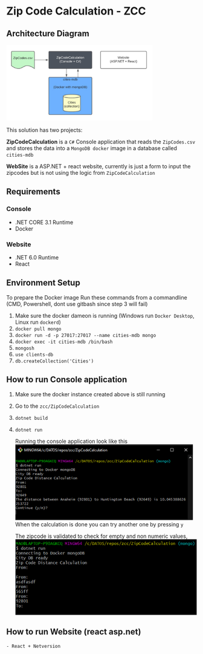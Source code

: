 # Zip Code Calculation - ZCC

## Architecture Diagram

<img src="Architecture.jpg" alt="ZipCodeCalculation arquitecture diagram" style="height: 200px"/>

This solution has two projects:

**ZipCodeCalculation** is a `C#` Console application that reads the `ZipCodes.csv` and stores the data into a `MongoDB docker` image in a database called `cities-mdb`

**WebSite** is a ASP.NET + react website, currently is just a form to input the zipcodes but is not using the logic from `ZipCodeCalculation`

## Requirements

### Console

-   .NET CORE 3.1 Runtime
-   Docker

### Website

-   .NET 6.0 Runtime
-   React

## Environment Setup

To prepare the Docker image Run these commands from a commandline (CMD, Powershell, dont use gitbash since step 3 will fail)

1. Make sure the docker dameon is running (Windows run `Docker Desktop`, Linux run `dockerd`)
1. `docker pull mongo`
1. `docker run -d -p 27017:27017 --name cities-mdb mongo`
1. `docker exec -it cities-mdb /bin/bash`
1. `mongosh`
1. `use clients-db`
1. `db.createCollection('Cities')`

## How to run Console application


1. Make sure the docker instance created above is still running
1. Go to the `zcc/ZipCodeCalculation`
1. `dotnet build`
1. `dotnet run`
   <br />

    Running the console application look like this <br />
    <img src="ConsoleSS.png" alt="ZipCodeCalculation console output" style="height: 200px"/><br />
    When the calculation is done you can try another one by pressing `y`

    The zipcode is validated to check for empty and non numeric values, <br />
    <img src="ConsoleSS_02.png" alt="ZipCode validation" style="height: 200px"/>

## How to run Website (react asp.net)

    - React + Netversion
